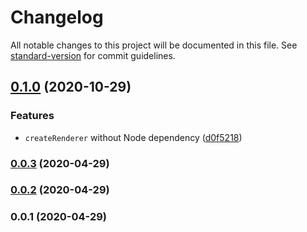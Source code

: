 # Changelog

All notable changes to this project will be documented in this file. See [standard-version](https://github.com/conventional-changelog/standard-version) for commit guidelines.

## [0.1.0](https://github.com/nuxt/vue-bundle-renderer/compare/v0.0.3...v0.1.0) (2020-10-29)


### Features

* `createRenderer` without Node dependency ([d0f5218](https://github.com/nuxt/vue-bundle-renderer/commit/d0f5218da761c257fa5d2d205a21299304bc7060))

### [0.0.3](https://github.com/nuxt/vue-bundle-renderer/compare/v0.0.2...v0.0.3) (2020-04-29)

### [0.0.2](https://github.com/nuxt/vue-bundle-renderer/compare/v0.0.1...v0.0.2) (2020-04-29)

### 0.0.1 (2020-04-29)
